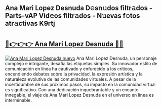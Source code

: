 ## Ana Mari Lopez Desnuda D𝚎sn𝚞dos filtr𝚊dos - Parts-vAP Vid𝚎os filtr𝚊dos - N𝚞evas f𝚘tos atr𝚊ctivas K9rtj

# <h2><a href="http://mbb93al.tromn.icu/?c=Ana+Mari+Lopez+Desnuda">🔗👉👉👉 Ana Mari Lopez Desnuda 🔗🔗</a></h2>

[![Ana Mari Lopez Desnuda nuevo](https://i.imgur.com/pEAQMta.gif)](http://mbb93al.tromn.icu/?c=Ana+Mari+Lopez+Desnuda)
Ana Mari Lopez Desnuda, un personaje complejo e intrigante, desafía las etiquetas simples. Su innovador estilo de comunicación en línea ha cautivado y enfurecido a los críticos, encendiendo debates sobre la privacidad, la expresión artística y la naturaleza evolutiva de las comunidades virtuales. A pesar de la incertidumbre de sus próximos pasos, su impacto en la comunidad virtual es significativo. Con una dedicación inquebrantable y un encanto innegable, el viaje de Ana Mari Lopez Desnuda en el universo en línea es interminable.
